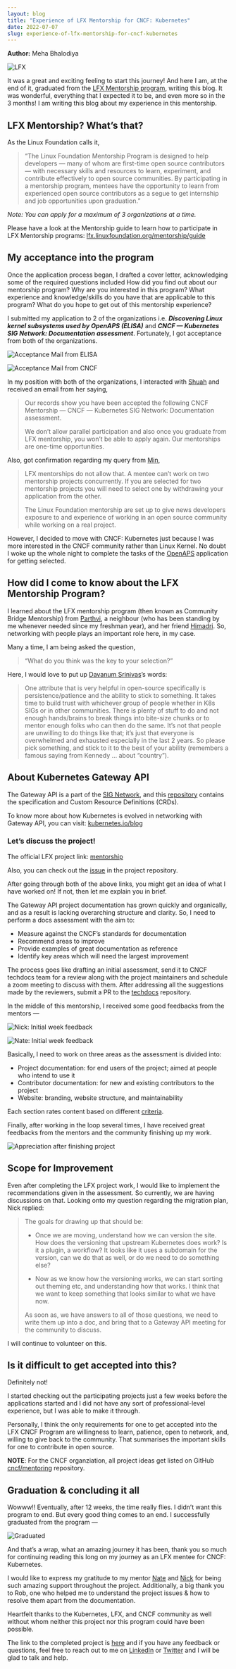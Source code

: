 ```yaml
---
layout: blog
title: "Experience of LFX Mentorship for CNCF: Kubernetes"
date: 2022-07-07
slug: experience-of-lfx-mentorship-for-cncf-kubernetes
---
```


 **Author:** Meha Bhalodiya

![LFX](https://miro.medium.com/max/1400/1*foy7v3BL7W99tf0AgTfalg.png)

It was a great and exciting feeling to start this journey! And here I am, at the end of it, graduated from the [LFX Mentorship program](https://mentorship.lfx.linuxfoundation.org/), writing this blog. It was wonderful, everything that I expected it to be, and even more so in the 3 months! I am writing this blog about my experience in this mentorship.

## LFX Mentorship? What’s that?

As the Linux Foundation calls it,

>“The Linux Foundation Mentorship Program is designed to help developers — many of whom are first-time open source contributors — with necessary skills and resources to learn, experiment, and contribute effectively to open source communities. By participating in a mentorship program, mentees have the opportunity to learn from experienced open source contributors as a segue to get internship and job opportunities upon graduation.”

*Note: You can apply for a maximum of 3 organizations at a time.*

Please have a look at the Mentorship guide to learn how to participate in LFX Mentorship programs: [lfx.linuxfoundation.org/mentorship/guide](https://lfx.linuxfoundation.org/tools/mentorship/guide)

## My acceptance into the program

Once the application process began, I drafted a cover letter, acknowledging some of the required questions included How did you find out about our mentorship program? Why are you interested in this program? What experience and knowledge/skills do you have that are applicable to this program? What do you hope to get out of this mentorship experience?

I submitted my application to 2 of the organizations i.e. **_Discovering Linux kernel subsystems used by OpenAPS (ELISA)_** and **_CNCF — Kubernetes SIG Network: Documentation assessment_**. Fortunately, I got acceptance from both of the organizations.

![Acceptance Mail from ELISA](https://miro.medium.com/max/1400/1*NfDYbjnxyJo6CwQhVsa7Nw.png)

![Acceptance Mail from CNCF](https://miro.medium.com/max/1230/1*3W_hB6OeU7szKaZOUzit4A.png)

In my position with both of the organizations, I interacted with [Shuah](https://www.linkedin.com/in/shuah-khan/) and received an email from her saying,

> Our records show you have been accepted the following CNCF Mentorship — CNCF — Kubernetes SIG Network: Documentation assessment.
>
> We don’t allow parallel participation and also once you graduate from LFX mentorship, you won’t be able to apply again. Our mentorships are one-time opportunities.

Also, got confirmation regarding my query from [Min](https://www.linkedin.com/in/min-yu-0b482a119/),

> LFX mentorships do not allow that. A mentee can’t work on two mentorship projects concurrently. If you are selected for two mentorship projects you will need to select one by withdrawing your application from the other.
>
> The Linux Foundation mentorship are set up to give news developers exposure to and experience of working in an open source community while working on a real project.

However, I decided to move with CNCF: Kubernetes just because I was more interested in the CNCF community rather than Linux Kernel. No doubt I woke up the whole night to complete the tasks of the [OpenAPS](https://openaps.org/) application for getting selected.

## How did I come to know about the LFX Mentorship Program?
I learned about the LFX mentorship program (then known as Community Bridge Mentorship) from [Parthvi](https://linkedin.com/in/valaparthvi), a neighbour (who has been standing by me whenever needed since my freshman year), and her friend [Himadri](https://www.linkedin.com/in/himadrics/). So, networking with people plays an important role here, in my case.

Many a time, I am being asked the question,

> “What do you think was the key to your selection?”

Here, I would love to put up [Davanum Srinivas](https://www.linkedin.com/in/davanum/)’s words:

> One attribute that is very helpful in open-source specifically is persistence/patience and the ability to stick to something. It takes time to build trust with whichever group of people whether in K8s SIGs or in other communities. There is plenty of stuff to do and not enough hands/brains to break things into bite-size chunks or to mentor enough folks who can then do the same. It’s not that people are unwilling to do things like that; it’s just that everyone is overwhelmed and exhausted especially in the last 2 years. So please pick something, and stick to it to the best of your ability (remembers a famous saying from Kennedy … about “country”).

## About Kubernetes Gateway API
The Gateway API is a part of the [SIG Network](https://github.com/kubernetes/community/tree/master/sig-network), and this [repository](https://github.com/kubernetes-sigs/gateway-api) contains the specification and Custom Resource Definitions (CRDs).

To know more about how Kubernetes is evolved in networking with Gateway API, you can visit: [kubernetes.io/blog](https://kubernetes.io/blog/2021/04/22/evolving-kubernetes-networking-with-the-gateway-api/)

### Let’s discuss the project!
The official LFX project link: [mentorship](https://mentorship.lfx.linuxfoundation.org/project/0e4c9797-2dc5-4621-b46a-f1b7371a2495)

Also, you can check out the [issue](https://github.com/kubernetes-sigs/gateway-api/issues/1003) in the project repository.

After going through both of the above links, you might get an idea of what I have worked on! If not, then let me explain you in brief.

The Gateway API project documentation has grown quickly and organically, and as a result is lacking overarching structure and clarity. So, I need to perform a docs assessment with the aim to:

- Measure against the CNCF’s standards for documentation
- Recommend areas to improve
- Provide examples of great documentation as reference
- Identify key areas which will need the largest improvement

The process goes like drafting an initial assessment, send it to CNCF techdocs team for a review along with the project maintainers and schedule a zoom meeting to discuss with them. After addressing all the suggestions made by the reviewers, submit a PR to the [techdocs](https://github.com/cncf/techdocs) repository.

In the middle of this mentorship, I received some good feedbacks from the mentors —

![Nick: Initial week feedback](https://miro.medium.com/max/1052/1*IJv_n-rSoxsbe2N-SZW4gA.png)

![Nate: Initial week feedback](https://miro.medium.com/max/656/1*ZQCgH3rif9qv30WycTFXjw.png)

Basically, I need to work on three areas as the assessment is divided into:

- Project documentation: for end users of the project; aimed at people who intend to use it
- Contributor documentation: for new and existing contributors to the project
- Website: branding, website structure, and maintainability

Each section rates content based on different [criteria](https://github.com/cncf/techdocs/blob/main/assessments/criteria.md).

Finally, after working in the loop several times, I have received great feedbacks from the mentors and the community finishing up my work.

![Appreciation after finishing project](https://miro.medium.com/max/1400/1*HBPCe6h8PgM5Be3c2E6W9Q.png)

## Scope for Improvement
Even after completing the LFX project work, I would like to implement the recommendations given in the assessment. So currently, we are having discussions on that. Looking onto my question regarding the migration plan, Nick replied:

> The goals for drawing up that should be:
>
>- Once we are moving, understand how we can version the site. How does the versioning that upstream Kubernetes does work? Is it a plugin, a workflow? It looks like it uses a subdomain for the version, can we do that as well, or do we need to do something else?
>
>- Now as we know how the versioning works, we can start sorting out theming etc, and understanding how that works. I think that we want to keep something that looks similar to what we have now.
>
>As soon as, we have answers to all of those questions, we need to write them up into a doc, and bring that to a Gateway API meeting for the community to discuss.

I will continue to volunteer on this.

## Is it difficult to get accepted into this?
Definitely not!

I started checking out the participating projects just a few weeks before the applications started and I did not have any sort of professional-level experience, but I was able to make it through.

Personally, I think the only requirements for one to get accepted into the LFX CNCF Program are willingness to learn, patience, open to network, and, willing to give back to the community. That summarises the important skills for one to contribute in open source.

**NOTE**: For the CNCF organziation, all project ideas get listed on GitHub [cncf/mentoring](https://github.com/cncf/mentoring/tree/main/lfx-mentorship) repository.

## Graduation & concluding it all
Wowww!! Eventually, after 12 weeks, the time really flies. I didn’t want this program to end. But every good thing comes to an end. I successfully graduated from the program —

![Graduated](https://miro.medium.com/max/1150/1*bUuVGDP9-Q_9cZdIzp-wcg.png)

And that’s a wrap, what an amazing journey it has been, thank you so much for continuing reading this long on my journey as an LFX mentee for CNCF: Kubernetes.

I would like to express my gratitude to my mentor [Nate](https://www.linkedin.com/in/nate-double-u/) and [Nick](https://www.linkedin.com/in/youngnickinsyd/) for being such amazing support throughout the project. Additionally, a big thank you to Rob, one who helped me to understand the project issues & how to resolve them apart from the documentation.

Heartfelt thanks to the Kubernetes, LFX, and CNCF community as well without whom neither this project nor this program could have been possible.

The link to the completed project is [here](https://github.com/cncf/techdocs/blob/main/assessments/0006-gateway-api.md) and if you have any feedback or questions, feel free to reach out to me on [LinkedIn](https://www.linkedin.com/in/meha-bhalodiya) or [Twitter](https://twitter.com/mehabhalodiya) and I will be glad to talk and help.

